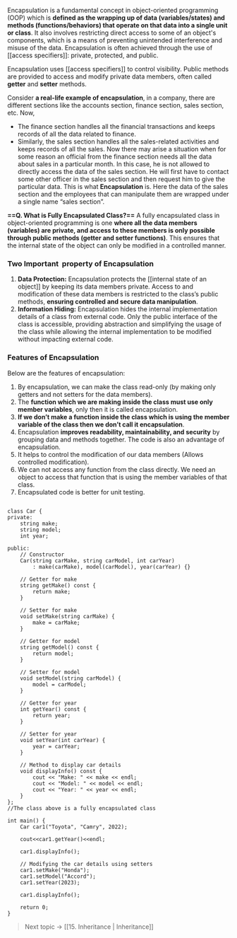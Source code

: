 
Encapsulation is a fundamental concept in object-oriented programming (OOP) which is **defined as the wrapping up of data (variables/states) and methods (functions/behaviors) that operate on that data into a single unit or class**. It also involves restricting direct access to some of an object's components, which is a means of preventing unintended interference and misuse of the data. Encapsulation is often achieved through the use of [[access specifiers]]: private, protected, and public.

Encapsulation uses [[access specifiers]] to control visibility. Public methods are provided to access and modify private data members, often called **getter** and **setter** methods.

Consider **a real-life example of encapsulation**, in a company, there are different sections like the accounts section, finance section, sales section, etc. Now,
- The finance section handles all the financial transactions and keeps records of all the data related to finance.
- Similarly, the sales section handles all the sales-related activities and keeps records of all the sales.
Now there may arise a situation when for some reason an official from the finance section needs all the data about sales in a particular month.
In this case, he is not allowed to directly access the data of the sales section. He will first have to contact some other officer in the sales section and then request him to give the particular data.
This is what **Encapsulation** is. Here the data of the sales section and the employees that can manipulate them are wrapped under a single name “sales section”.

**==Q. What is Fully Encapsulated Class?==**
A fully encapsulated class in object-oriented programming is one **where all the data members (variables) are private, and access to these members is only possible through public methods (getter and setter functions)**. This ensures that the internal state of the object can only be modified in a controlled manner.


### Two Important  property of Encapsulation

1. **Data Protection:** Encapsulation protects the [[internal state of an object]] by keeping its data members private. Access to and modification of these data members is restricted to the class’s public methods, **ensuring controlled and secure data manipulation**.
2. **Information Hiding:** Encapsulation hides the internal implementation details of a class from external code. Only the public interface of the class is accessible, providing abstraction and simplifying the usage of the class while allowing the internal implementation to be modified without impacting external code.



### Features of Encapsulation

Below are the features of encapsulation:

1. By encapsulation, we can make the class read-only (by making only getters and not setters for the data members). 
2. The **function which we are making inside the class must use only member variables**, only then it is called encapsulation.
3. **If we don’t make a function inside the class which is using the member variable of the class then we don’t call it encapsulation**.
4. Encapsulation **improves readability, maintainability, and security** by grouping data and methods together. The code is also an advantage of encapsulation.
5. It helps to control the modification of our data members (Allows controlled modification).
6. We can not access any function from the class directly. We need an object to access that function that is using the member variables of that class. 
7. Encapsulated code is better for unit testing.



```

class Car {
private:
    string make;
    string model;
    int year;

public:
    // Constructor
    Car(string carMake, string carModel, int carYear) 
        : make(carMake), model(carModel), year(carYear) {}

    // Getter for make
    string getMake() const {
        return make;
    }

    // Setter for make
    void setMake(string carMake) {
        make = carMake;
    }

    // Getter for model
    string getModel() const {
        return model;
    }

    // Setter for model
    void setModel(string carModel) {
        model = carModel;
    }

    // Getter for year
    int getYear() const {
        return year;
    }

    // Setter for year
    void setYear(int carYear) {
        year = carYear;
    }

    // Method to display car details
    void displayInfo() const {
        cout << "Make: " << make << endl;
        cout << "Model: " << model << endl;
        cout << "Year: " << year << endl;
    }
};
//The class above is a fully encapsulated class

int main() {
    Car car1("Toyota", "Camry", 2022);
    
	cout<<car1.getYear()<<endl;
	
    car1.displayInfo();

    // Modifying the car details using setters
    car1.setMake("Honda");
    car1.setModel("Accord");
    car1.setYear(2023);

    car1.displayInfo();

    return 0;
}

```



> Next topic -> [[15. Inheritance | Inheritance]]

